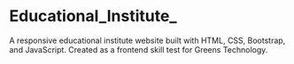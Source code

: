 # Educational_Institute_
A responsive educational institute website built with HTML, CSS, Bootstrap, and JavaScript. Created as a frontend skill test for Greens Technology. 
